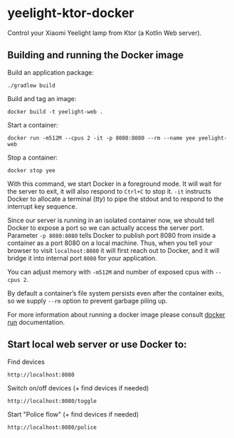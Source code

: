 # yeelight-ktor-docker
Control your Xiaomi Yeelight lamp from Ktor (a Kotlin Web server).

## Building and running the Docker image

Build an application package:

```
./gradlew build
```

Build and tag an image:

```
docker build -t yeelight-web .
```

Start a container:

```
docker run -m512M --cpus 2 -it -p 8080:8080 --rm --name yee yeelight-web
```

Stop a container:

```
docker stop yee
```

With this command, we start Docker in a foreground mode. It will wait for the server to exit, it
will also respond to `Ctrl+C` to stop it. `-it` instructs Docker to allocate a terminal (*tty*) to pipe the stdout
and to respond to the interrupt key sequence.

Since our server is running in an isolated container now, we should tell Docker to expose a port so we can
actually access the server port. Parameter `-p 8080:8080` tells Docker to publish port 8080 from inside a container as a port 8080 on a local
machine. Thus, when you tell your browser to visit `localhost:8080` it will first reach out to Docker, and it will bridge
it into internal port `8080` for your application.

You can adjust memory with `-m512M` and number of exposed cpus with `--cpus 2`.

By default a container’s file system persists even after the container exits, so we supply `--rm` option to prevent
garbage piling up.

For more information about running a docker image please consult [docker run](https://docs.docker.com/engine/reference/run)
documentation.


## Start local web server or use Docker to:

Find devices
```
http://localhost:8080
```

Switch on/off devices (+ find devices if needed)
```
http://localhost:8080/toggle
```

Start "Police flow" (+ find devices if needed)
```
http://localhost:8080/police
```